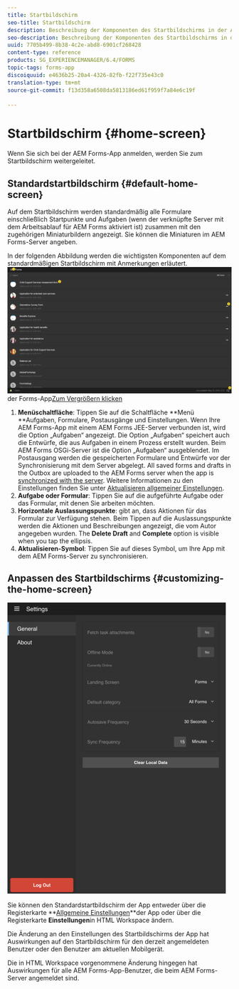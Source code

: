 ```yaml
---
title: Startbildschirm
seo-title: Startbildschirm
description: Beschreibung der Komponenten des Startbildschirms in der AEM Forms-App
seo-description: Beschreibung der Komponenten des Startbildschirms in der AEM Forms-App
uuid: 7705b499-8b38-4c2e-abd8-6901cf268428
content-type: reference
products: SG_EXPERIENCEMANAGER/6.4/FORMS
topic-tags: forms-app
discoiquuid: e4636b25-20a4-4326-82fb-f22f735e43c0
translation-type: tm+mt
source-git-commit: f13d358a6508da5813186ed61f959f7a84e6c19f

---
```



# Startbildschirm {#home-screen}

Wenn Sie sich bei der AEM Forms-App anmelden, werden Sie zum Startbildschirm weitergeleitet.

## Standardstartbildschirm {#default-home-screen}

Auf dem Startbildschirm werden standardmäßig alle Formulare einschließlich Startpunkte und Aufgaben (wenn der verknüpfte Server mit dem Arbeitsablauf für AEM Forms aktiviert ist) zusammen mit den zugehörigen Miniaturbildern angezeigt. Sie können die Miniaturen im AEM Forms-Server angeben.

In der folgenden Abbildung werden die wichtigsten Komponenten auf dem standardmäßigen Startbildschirm mit Anmerkungen erläutert.
![Startbildschirm](assets/home-screen-1.png)der Forms-App[Zum Vergrößern klicken](assets/home-screen-1-1.png)

1. **Menüschaltfläche**: Tippen Sie auf die Schaltfläche **Menü **Aufgaben, Formulare, Postausgänge und Einstellungen. Wenn Ihre AEM Forms-App mit einem AEM Forms JEE-Server verbunden ist, wird die Option „Aufgaben“ angezeigt. Die Option „Aufgaben“ speichert auch die Entwürfe, die aus Aufgaben in einem Prozess erstellt wurden. Beim AEM Forms OSGi-Server ist die Option „Aufgaben“ ausgeblendet. Im Postausgang werden die gespeicherten Formulare und Entwürfe vor der Synchronisierung mit dem Server abgelegt. All saved forms and drafts in the Outbox are uploaded to the AEM Forms server when the app is [synchronized with the server](/help/forms/using/sync-app.md). Weitere Informationen zu den Einstellungen finden Sie unter [Aktualisieren allgemeiner Einstellungen](/help/forms/using/update-general-settings.md).
1. **Aufgabe oder Formular**: Tippen Sie auf die aufgeführte Aufgabe oder das Formular, mit denen Sie arbeiten möchten.
1. **Horizontale Auslassungspunkte**: gibt an, dass Aktionen für das Formular zur Verfügung stehen. Beim Tippen auf die Auslassungspunkte werden die Aktionen und Beschreibungen angezeigt, die vom Autor angegeben wurden. The **Delete Draft** and **Complete** option is visible when you tap the ellipsis.
1. **Aktualisieren-Symbol**: Tippen Sie auf dieses Symbol, um Ihre App mit dem AEM Forms-Server zu synchronisieren.

## Anpassen des Startbildschirms {#customizing-the-home-screen}

![Allgemeine Einstellungen](assets/gen-settings.png)

Sie können den Standardstartbildschirm der App entweder über die Registerkarte **[Allgemeine Einstellungen](/help/forms/using/update-general-settings.md)**der App oder über die Registerkarte **Einstellungen**in HTML Workspace ändern.

Die Änderung an den Einstellungen des Startbildschirms der App hat Auswirkungen auf den Startbildschirm für den derzeit angemeldeten Benutzer oder den Benutzer am aktuellen Mobilgerät.

Die in HTML Workspace vorgenommene Änderung hingegen hat Auswirkungen für alle AEM Forms-App-Benutzer, die beim AEM Forms-Server angemeldet sind.

